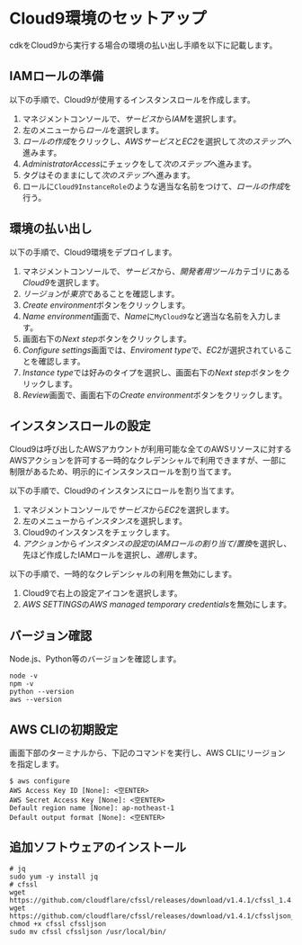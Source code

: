 # Cloud9環境のセットアップ

cdkをCloud9から実行する場合の環境の払い出し手順を以下に記載します。

## IAMロールの準備

以下の手順で、Cloud9が使用するインスタンスロールを作成します。

1. マネジメントコンソールで、*サービス*から*IAM*を選択します。
1. 左のメニューから*ロール*を選択します。
1. *ロールの作成*をクリックし、*AWSサービス*と*EC2*を選択して*次のステップ*へ進みます。
1. *AdministratorAccess*にチェックをして*次のステップ*へ進みます。
1. タグはそのままにして*次のステップ*へ進みます。
1. ロールに`Cloud9InstanceRole`のような適当な名前をつけて、*ロールの作成*を行う。

## 環境の払い出し

以下の手順で、Cloud9環境をデプロイします。

1. マネジメントコンソールで、*サービス*から、*開発者用ツール*カテゴリにある *Cloud9*を選択します。
1. *リージョン*が*東京*であることを確認します。
1. *Create environment*ボタンをクリックします。
1. *Name environment*画面で、*Name*に`MyCloud9`など適当な名前を入力します。
1. 画面右下の*Next step*ボタンをクリックします。
1. *Configure settings*画面では、*Enviroment type*で、*EC2*が選択されていることを確認します。
1. *Instance type*では好みのタイプを選択し、画面右下の*Next step*ボタンをクリックします。
1. *Review*画面で、画面右下の*Create environment*ボタンをクリックします。

## インスタンスロールの設定

Cloud9は呼び出したAWSアカウントが利用可能な全てのAWSリソースに対するAWSアクションを許可する一時的なクレデンシャルで利用できますが、一部に制限があるため、明示的にインスタンスロールを割り当てます。

以下の手順で、Cloud9のインスタンスにロールを割り当てます。

1. マネジメントコンソールで*サービス*から*EC2*を選択します。
1. 左のメニューから*インスタンス*を選択します。
1. Cloud9のインスタンスをチェックします。
1. *アクション*から*インスタンスの設定*の*IAMロールの割り当て/置換*を選択し、先ほど作成したIAMロールを選択し、*適用*します。

以下の手順で、一時的なクレデンシャルの利用を無効にします。

1. Cloud9で右上の設定アイコンを選択します。
1. *AWS SETTINGS*の*AWS managed temporary credentials*を無効にします。

## バージョン確認

Node.js、Python等のバージョンを確認します。

```
node -v
npm -v
python --version
aws --version
```

## AWS CLIの初期設定

画面下部のターミナルから、下記のコマンドを実行し、AWS CLIにリージョンを指定します。

```
$ aws configure
AWS Access Key ID [None]: <空ENTER>
AWS Secret Access Key [None]: <空ENTER>
Default region name [None]: ap-notheast-1
Default output format [None]: <空ENTER>
```

## 追加ソフトウェアのインストール

```
# jq
sudo yum -y install jq
# cfssl
wget https://github.com/cloudflare/cfssl/releases/download/v1.4.1/cfssl_1.4.1_linux_amd64
wget https://github.com/cloudflare/cfssl/releases/download/v1.4.1/cfssljson_1.4.1_linux_amd64
chmod +x cfssl cfssljson
sudo mv cfssl cfssljson /usr/local/bin/
```
